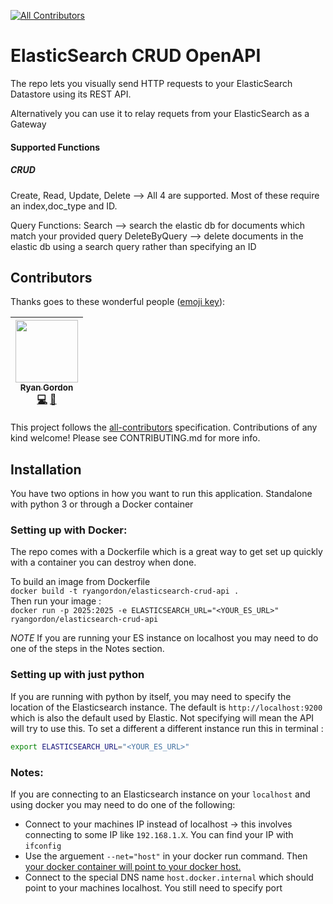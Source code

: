 [![All Contributors](https://img.shields.io/badge/all_contributors-1-orange.svg?style=flat-square)](#contributors)

# ElasticSearch CRUD OpenAPI

The repo lets you visually send HTTP requests to your ElasticSearch Datastore using its REST API.

Alternatively you can use it to relay requets from your ElasticSearch as a Gateway

#### Supported Functions
##### CRUD
Create, Read, Update, Delete --> All 4 are supported. Most of these require an index,doc_type and ID.

Query Functions:
Search --> search the elastic db for documents which match your provided query
DeleteByQuery --> delete documents in the elastic db using a search query rather than specifying an ID 


## Contributors

Thanks goes to these wonderful people ([emoji key](https://github.com/kentcdodds/all-contributors#emoji-key)):

<!-- ALL-CONTRIBUTORS-LIST:START -->
<!-- prettier-ignore -->
| [<img src="https://avatars1.githubusercontent.com/u/11082710?v=4" width="100px;"/><br /><sub><b>Ryan Gordon</b></sub>](https://github.com/Ryan-Gordon)<br />[💻](https://github.com/Ryan-Gordon/elasticsearch-crud-openapi/commits?author=Ryan-Gordon "Code") [📖](https://github.com/Ryan-Gordon/elasticsearch-crud-openapi/commits?author=Ryan-Gordon "Documentation") |
| :---: |
<!-- ALL-CONTRIBUTORS-LIST:END -->

This project follows the [all-contributors](https://github.com/kentcdodds/all-contributors) specification. Contributions of any kind welcome!
Please see CONTRIBUTING.md for more info.

## Installation
You have two options in how you want to run this application. Standalone with python 3 or through a Docker container

### Setting up with Docker:
The repo comes with a Dockerfile which is a great way to get set up quickly with a container you can destroy when done.

To build an image from Dockerfile  
`docker build -t ryangordon/elasticsearch-crud-api . `  
Then run your image :  
`docker run -p 2025:2025 -e ELASTICSEARCH_URL="<YOUR_ES_URL>"  ryangordon/elasticsearch-crud-api`  

*NOTE* If you are running your ES instance on localhost you may need to do one of the steps in the Notes section.

### Setting up with just python

If you are running with python by itself, you may need to specify the location of the Elasticsearch instance. The default is `http://localhost:9200` which is also the default used by Elastic. Not specifying will mean the API will try to use this.
To set a different a different instance run this in terminal :  

```bash
export ELASTICSEARCH_URL="<YOUR_ES_URL>"
```


### Notes:
If you are connecting to an Elasticsearch instance on your `localhost` and using docker you may need to do one of the following:

+ Connect to your machines IP instead of localhost -> this involves connecting to some IP like `192.168.1.X`. You can find your IP with `ifconfig`
+ Use the arguement `--net="host"` in your docker run command. Then [your docker container will point to your docker host.](https://stackoverflow.com/questions/24319662/from-inside-of-a-docker-container-how-do-i-connect-to-the-localhost-of-the-mach)
+ Connect to the special DNS name `host.docker.internal` which should point to your machines localhost. You still need to specify port
